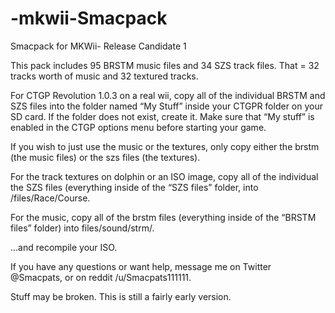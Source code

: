 # -mkwii-Smacpack


Smacpack for MKWii- Release Candidate 1

This pack includes 95 BRSTM music files and 34 SZS track files. That = 32 tracks worth of music and 32 textured tracks. 


For CTGP Revolution 1.0.3 on a real wii, copy all of the individual BRSTM and SZS files into the folder named “My Stuff” inside your CTGPR folder on your SD card. If the folder does not exist,
create it. Make sure that “My stuff” is enabled in the CTGP options menu before starting your game.

If you wish to just use the music or the textures, only copy either the brstm (the music files) or the szs files (the textures). 


For the track textures on dolphin or an ISO image, copy all of the individual the SZS files (everything inside of the “SZS files” folder, into /files/Race/Course.

For the music, copy all of the brstm files (everything inside of the “BRSTM files” folder) into files/sound/strm/.

...and recompile your ISO.




If you have any questions or want help, message me on Twitter @Smacpats, or on reddit /u/Smacpats111111.


Stuff may be broken. This is still a fairly early version. 

